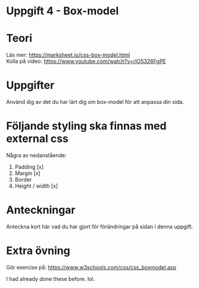 # Uppgift 4 - Box-model

# Teori
Läs mer: https://marksheet.io/css-box-model.html  
Kolla på video: https://www.youtube.com/watch?v=rIO5326FgPE  

# Uppgifter
Använd dig av det du har lärt dig om box-model för att anpassa din sida.  

# Följande styling ska finnas med external css
Några av nedanstående:

1. Padding [x]
2. Margin [x]
3. Border  
4. Height / width [x]

# Anteckningar
Anteckna kort här vad du har gjort för förändringar på sidan i denna uppgift.

# Extra övning
Gör exercise på: https://www.w3schools.com/css/css_boxmodel.asp

I had already done these before. lol.